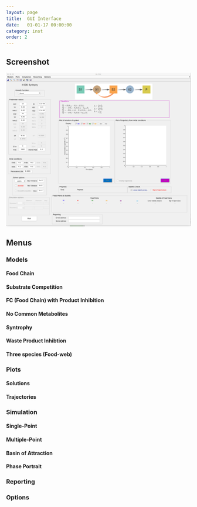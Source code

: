 ```yaml
---
layout: page
title:  GUI Interface
date:   01-01-17 00:00:00
category: inst
order: 2
---
```


## Screenshot

![alt text](https://github.com/MI-SIM/MI-SIM.github.io/blob/master/_posts/screenshot.png)

## Menus

### Models

#### Food Chain

#### Substrate Competition

#### FC (Food Chain) with Product Inhibition

#### No Common Metabolites

#### Syntrophy

#### Waste Product Inhibtion

#### Three species (Food-web)

### Plots

#### Solutions

#### Trajectories

### Simulation

#### Single-Point

#### Multiple-Point

#### Basin of Attraction

#### Phase Portrait

### Reporting

### Options
